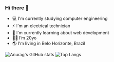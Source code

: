 ### Hi there 👋

- 💻 I'm currently studying computer engineering
- ⚡ I'm an electrical technician
- 📘 I'm currently learning about web development
- 👩🏻 I’m 20yo
- 🌎 I'm living in Belo Horizonte, Brazil


![Anurag's GitHub stats](https://github-readme-stats.vercel.app/api?username=anuraghazra&hide=contribs,prs&theme=radical)
![Top Langs](https://github-readme-stats.vercel.app/api/top-langs/?username=anuraghazra&hide_progress=true&theme=radical)
